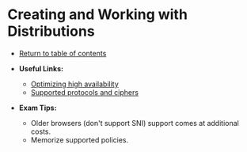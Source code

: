 # Creating and Working with Distributions

* [Return to table of contents](../../../README.md)

* **Useful Links:**
  * [Optimizing high availability](https://docs.aws.amazon.com/AmazonCloudFront/latest/DeveloperGuide/high_availability_origin_failover.html)
  * [Supported protocols and ciphers](https://docs.aws.amazon.com/AmazonCloudFront/latest/DeveloperGuide/secure-connections-supported-viewer-protocols-ciphers.html)

* **Exam Tips:**
  * Older browsers (don't support SNI) support comes at additional costs.
  * Memorize supported policies.

